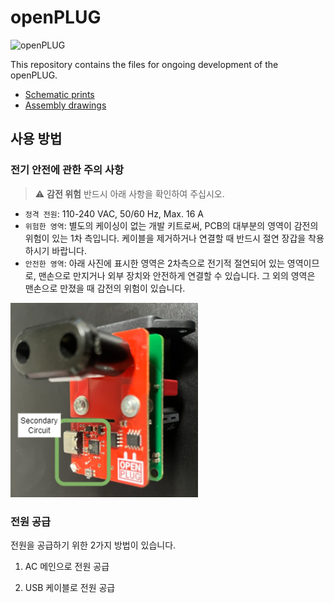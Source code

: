 # openPLUG

![openPLUG](./resources/openPLUG_pic.png)

This repository contains the files for ongoing development of the openPLUG.

- [Schematic prints](./PCB%20design/Schematic%20Prints.PDF)
- [Assembly drawings](./PCB%20design/Assembly%20Drawings_pic.PDF)

## 사용 방법

### 전기 안전에 관한 주의 사항

> :warning: **감전 위험** 반드시 아래 사항을 확인하여 주십시오.

- `정격 전원`: 110-240 VAC, 50/60 Hz, Max. 16 A
- `위험한 영역`: 별도의 케이싱이 없는 개발 키트로써, PCB의 대부분의 영역이 감전의 위험이 있는 1차 측입니다. 케이블을 제거하거나 연결할 때 반드시 절연 장갑을 착용하시기 바랍니다.
- `안전한 영역`: 아래 사진에 표시한 영역은 2차측으로 전기적 절연되어 있는 영역이므로, 맨손으로 만지거나 외부 장치와 안전하게 연결할 수 있습니다. 그 외의 영역은 맨손으로 만졌을 때 감전의 위험이 있습니다.

<img src="./resources/openPLUG_secondary.png" width="300"></img>



### 전원 공급

전원을 공급하기 위한 2가지 방법이 있습니다.

1. AC 메인으로 전원 공급

2. USB 케이블로 전원 공급
